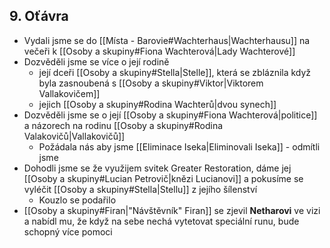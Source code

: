 ## 9. Oťávra
- Vydali jsme se do [[Místa - Barovie#Wachterhaus|Wachterhausu]] na večeři k [[Osoby a skupiny#Fiona Wachterová|Lady Wachterové]]
- Dozvěděli jsme se více o její rodině
	- její dceři [[Osoby a skupiny#Stella|Stelle]], která se zbláznila když byla zasnoubená s [[Osoby a skupiny#Viktor|Viktorem Vallakovičem]]
	- jejich [[Osoby a skupiny#Rodina Wachterů|dvou synech]]
- Dozvěděli jsme se o její [[Osoby a skupiny#Fiona Wachterová|politice]] a názorech na rodinu [[Osoby a skupiny#Rodina Valakovičů|Vallakovičů]]
	- Požádala nás aby jsme [[Eliminace Iseka|Eliminovali Iseka]] - odmítli jsme
- Dohodli jsme se že využijem svitek Greater Restoration, dáme jej [[Osoby a skupiny#Lucian Petrovič|knězi Lucianovi]] a pokusíme se vyléčit [[Osoby a skupiny#Stella|Stellu]] z jejího šílenství
	- Kouzlo se podařilo
- [[Osoby a skupiny#Firan|"Návštěvník" Firan]] se zjevil **Netharovi** ve vizi a nabídl mu, že když na sebe nechá vytetovat speciální runu, bude schopný více pomoci